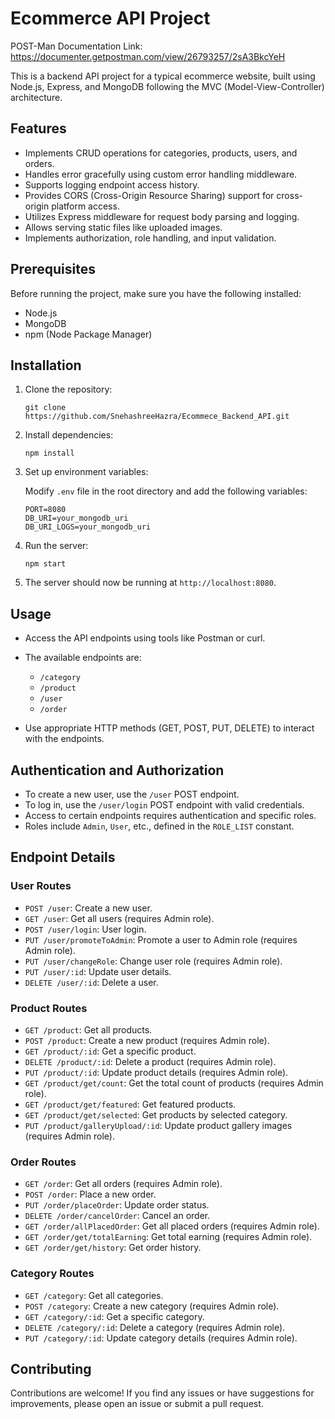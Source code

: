 # Ecommerce API Project

POST-Man Documentation Link: https://documenter.getpostman.com/view/26793257/2sA3BkcYeH


This is a backend API project for a typical ecommerce website, built using Node.js, Express, and MongoDB following the MVC (Model-View-Controller) architecture.

## Features

- Implements CRUD operations for categories, products, users, and orders.
- Handles error gracefully using custom error handling middleware.
- Supports logging endpoint access history.
- Provides CORS (Cross-Origin Resource Sharing) support for cross-origin platform access.
- Utilizes Express middleware for request body parsing and logging.
- Allows serving static files like uploaded images.
- Implements authorization, role handling, and input validation.

## Prerequisites

Before running the project, make sure you have the following installed:

- Node.js
- MongoDB
- npm (Node Package Manager)

## Installation

1. Clone the repository:

    ```
    git clone https://github.com/SnehashreeHazra/Ecommece_Backend_API.git
    ```

2. Install dependencies:

    ```
    npm install
    ```

3. Set up environment variables:

   Modify `.env` file in the root directory and add the following variables:

    ```
    PORT=8080
    DB_URI=your_mongodb_uri
    DB_URI_LOGS=your_mongodb_uri
    ```

4. Run the server:

    ```
    npm start
    ```

5. The server should now be running at `http://localhost:8080`.

## Usage

- Access the API endpoints using tools like Postman or curl.
- The available endpoints are:

    - `/category`
    - `/product`
    - `/user`
    - `/order`

- Use appropriate HTTP methods (GET, POST, PUT, DELETE) to interact with the endpoints.

## Authentication and Authorization

- To create a new user, use the `/user` POST endpoint.
- To log in, use the `/user/login` POST endpoint with valid credentials.
- Access to certain endpoints requires authentication and specific roles.
- Roles include `Admin`, `User`, etc., defined in the `ROLE_LIST` constant.

## Endpoint Details

### User Routes

- `POST /user`: Create a new user.
- `GET /user`: Get all users (requires Admin role).
- `POST /user/login`: User login.
- `PUT /user/promoteToAdmin`: Promote a user to Admin role (requires Admin role).
- `PUT /user/changeRole`: Change user role (requires Admin role).
- `PUT /user/:id`: Update user details.
- `DELETE /user/:id`: Delete a user.

### Product Routes

- `GET /product`: Get all products.
- `POST /product`: Create a new product (requires Admin role).
- `GET /product/:id`: Get a specific product.
- `DELETE /product/:id`: Delete a product (requires Admin role).
- `PUT /product/:id`: Update product details (requires Admin role).
- `GET /product/get/count`: Get the total count of products (requires Admin role).
- `GET /product/get/featured`: Get featured products.
- `GET /product/get/selected`: Get products by selected category.
- `PUT /product/galleryUpload/:id`: Update product gallery images (requires Admin role).

### Order Routes

- `GET /order`: Get all orders (requires Admin role).
- `POST /order`: Place a new order.
- `PUT /order/placeOrder`: Update order status.
- `DELETE /order/cancelOrder`: Cancel an order.
- `GET /order/allPlacedOrder`: Get all placed orders (requires Admin role).
- `GET /order/get/totalEarning`: Get total earning (requires Admin role).
- `GET /order/get/history`: Get order history.

### Category Routes

- `GET /category`: Get all categories.
- `POST /category`: Create a new category (requires Admin role).
- `GET /category/:id`: Get a specific category.
- `DELETE /category/:id`: Delete a category (requires Admin role).
- `PUT /category/:id`: Update category details (requires Admin role).

## Contributing

Contributions are welcome! If you find any issues or have suggestions for improvements, please open an issue or submit a pull request.

